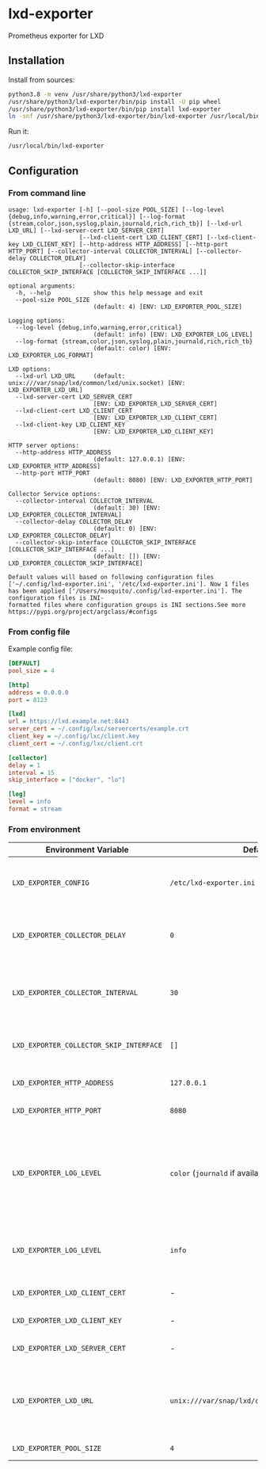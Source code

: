 # lxd-exporter

Prometheus exporter for LXD

## Installation

Install from sources:

```bash
python3.8 -m venv /usr/share/python3/lxd-exporter
/usr/share/python3/lxd-exporter/bin/pip install -U pip wheel
/usr/share/python3/lxd-exporter/bin/pip install lxd-exporter
ln -snf /usr/share/python3/lxd-exporter/bin/lxd-exporter /usr/local/bin
```

Run it:

```bash
/usr/local/bin/lxd-exporter 
```

## Configuration

### From command line

```
usage: lxd-exporter [-h] [--pool-size POOL_SIZE] [--log-level {debug,info,warning,error,critical}] [--log-format {stream,color,json,syslog,plain,journald,rich,rich_tb}] [--lxd-url LXD_URL] [--lxd-server-cert LXD_SERVER_CERT]
                    [--lxd-client-cert LXD_CLIENT_CERT] [--lxd-client-key LXD_CLIENT_KEY] [--http-address HTTP_ADDRESS] [--http-port HTTP_PORT] [--collector-interval COLLECTOR_INTERVAL] [--collector-delay COLLECTOR_DELAY]
                    [--collector-skip-interface COLLECTOR_SKIP_INTERFACE [COLLECTOR_SKIP_INTERFACE ...]]

optional arguments:
  -h, --help            show this help message and exit
  --pool-size POOL_SIZE
                        (default: 4) [ENV: LXD_EXPORTER_POOL_SIZE]

Logging options:
  --log-level {debug,info,warning,error,critical}
                        (default: info) [ENV: LXD_EXPORTER_LOG_LEVEL]
  --log-format {stream,color,json,syslog,plain,journald,rich,rich_tb}
                        (default: color) [ENV: LXD_EXPORTER_LOG_FORMAT]

LXD options:
  --lxd-url LXD_URL     (default: unix:///var/snap/lxd/common/lxd/unix.socket) [ENV: LXD_EXPORTER_LXD_URL]
  --lxd-server-cert LXD_SERVER_CERT
                        [ENV: LXD_EXPORTER_LXD_SERVER_CERT]
  --lxd-client-cert LXD_CLIENT_CERT
                        [ENV: LXD_EXPORTER_LXD_CLIENT_CERT]
  --lxd-client-key LXD_CLIENT_KEY
                        [ENV: LXD_EXPORTER_LXD_CLIENT_KEY]

HTTP server options:
  --http-address HTTP_ADDRESS
                        (default: 127.0.0.1) [ENV: LXD_EXPORTER_HTTP_ADDRESS]
  --http-port HTTP_PORT
                        (default: 8080) [ENV: LXD_EXPORTER_HTTP_PORT]

Collector Service options:
  --collector-interval COLLECTOR_INTERVAL
                        (default: 30) [ENV: LXD_EXPORTER_COLLECTOR_INTERVAL]
  --collector-delay COLLECTOR_DELAY
                        (default: 0) [ENV: LXD_EXPORTER_COLLECTOR_DELAY]
  --collector-skip-interface COLLECTOR_SKIP_INTERFACE [COLLECTOR_SKIP_INTERFACE ...]
                        (default: []) [ENV: LXD_EXPORTER_COLLECTOR_SKIP_INTERFACE]

Default values will based on following configuration files ['~/.config/lxd-exporter.ini', '/etc/lxd-exporter.ini']. Now 1 files has been applied ['/Users/mosquito/.config/lxd-exporter.ini']. The configuration files is INI-
formatted files where configuration groups is INI sections.See more https://pypi.org/project/argclass/#configs
```

### From config file

Example config file:

```ini
[DEFAULT]
pool_size = 4

[http]
address = 0.0.0.0
port = 8123

[lxd]
url = https://lxd.example.net:8443
server_cert = ~/.config/lxc/servercerts/example.crt
client_key = ~/.config/lxc/client.key
client_cert = ~/.config/lxc/client.crt

[collector]
delay = 1
interval = 15
skip_interface = ["docker", "lo"]

[log]
level = info
format = stream
```

### From environment

| Environment Variable | Default | Description |
| -- | -- | -- |
| `LXD_EXPORTER_CONFIG` | `/etc/lxd-exporter.ini` | Read the configuration from this config file if exists | 
| `LXD_EXPORTER_COLLECTOR_DELAY` | `0` | Delay before collector starts gathering info |
| `LXD_EXPORTER_COLLECTOR_INTERVAL` | `30` | How often collector will gather information from LXD daemon |
| `LXD_EXPORTER_COLLECTOR_SKIP_INTERFACE` | `[]` | List of skipping interface prefixes |
| `LXD_EXPORTER_HTTP_ADDRESS` | `127.0.0.1` | Service listen address |
| `LXD_EXPORTER_HTTP_PORT` | `8080` | Service listen port |
| `LXD_EXPORTER_LOG_LEVEL` | `color` (`journald` if available) | Logging output format (`stream`, `color`, `json`, `syslog`, `plain`, `journald`, `rich`, `rich_tb`) |
| `LXD_EXPORTER_LOG_LEVEL` | `info` | Logging level `debug`, `info`, `warning`, `error`, `fatal` |
| `LXD_EXPORTER_LXD_CLIENT_CERT` | - | Path to LXD ssl client certificate |
| `LXD_EXPORTER_LXD_CLIENT_KEY` | - | Path to LXD ssl client key |
| `LXD_EXPORTER_LXD_SERVER_CERT` | - | Path to LXD server ssl certificate |
| `LXD_EXPORTER_LXD_URL` | `unix:///var/snap/lxd/common/lxd/unix.socket` | LXD endpoint URL, useful when access to LXD daemon via network |
| `LXD_EXPORTER_POOL_SIZE` | `4` | Thread pool size |

